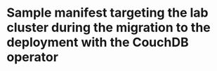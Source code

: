 # Sample manifest targeting the lab cluster during the migration to the deployment with the CouchDB operator
